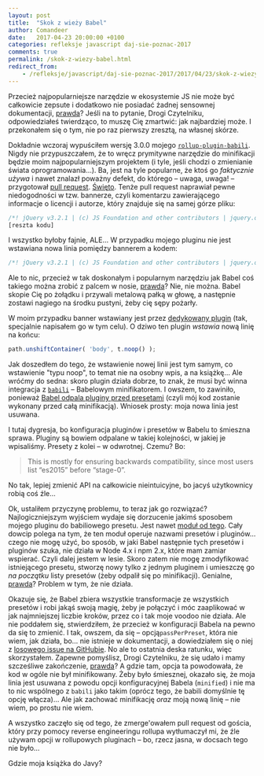 ```yaml
---
layout: post
title:  "Skok z wieży Babel"
author: Comandeer
date:   2017-04-23 20:00:00 +0100
categories: refleksje javascript daj-sie-poznac-2017
comments: true
permalink: /skok-z-wiezy-babel.html
redirect_from:
    - /refleksje/javascript/daj-sie-poznac-2017/2017/04/23/skok-z-wiezy-babel.html
---
```


Przecież najpopularniejsze narzędzie w ekosystemie JS nie może być całkowicie zepsute i dodatkowo nie posiadać żadnej sensownej dokumentacji, [prawda](https://www.youtube.com/watch?v=zTuUAlMveBU)? Jeśli na to pytanie, Drogi Czytelniku, odpowiedziałeś twierdząco, to muszę Cię zmartwić: jak najbardziej może. I przekonałem się o tym, nie po raz pierwszy zresztą, na własnej skórze.

Dokładnie wczoraj wypuściłem wersję 3.0.0 mojego [`rollup-plugin-babili`](https://www.npmjs.com/package/rollup-plugin-babili). Nigdy nie przypuszczałem, że to wręcz prymitywne narzędzie do minifikacji będzie moim najpopularniejszym projektem (i tyle, jeśli chodzi o zmienianie świata oprogramowania…). Ba, jest na tyle popularne, że ktoś go _faktycznie używa_ i nawet znalazł poważny defekt, do którego – uwaga, uwaga! – przygotował [pull request](https://github.com/Comandeer/rollup-plugin-babili/pull/15). [Święto](https://www.youtube.com/watch?v=nsBByTiKfyY). Tenże pull request naprawiał pewne niedogodności w tzw. bannerze, czyli komentarzu zawierającego informacje o licencji i autorze, który znajduje się na samej górze pliku:

```javascript
/*! jQuery v3.2.1 | (c) JS Foundation and other contributors | jquery.org/license */
[reszta kodu]
```

I wszystko byłoby fajnie, ALE… W przypadku mojego pluginu nie jest wstawiana nowa linia pomiędzy bannerem a kodem:

```javascript
/*! jQuery v3.2.1 | (c) JS Foundation and other contributors | jquery.org/license */[reszta kodu]
```

Ale to nic, przecież w tak doskonałym i popularnym narzędziu jak Babel coś takiego można zrobić z palcem w nosie, [prawda](https://www.youtube.com/watch?v=zTuUAlMveBU)? Nie, nie można. Babel skopie Cię po żołądku i przywali metalową pałką w głowę, a następnie zostawi nagiego na środku pustyni, żeby cię sępy pożarły.

W moim przypadku banner wstawiany jest przez [dedykowany plugin](https://www.npmjs.com/package/@comandeer/babel-plugin-banner) (tak, specjalnie napisałem go w tym celu). O dziwo ten plugin _wstawia_ nową linię na końcu:

```javascript
path.unshiftContainer( 'body', t.noop() );
```

Jak doszedłem do tego, że wstawienie nowej linii jest tym samym, co wstawienie "typu noop", to temat nie na osobny wpis, a na książkę… Ale wróćmy do sedna: skoro plugin działa dobrze, to znak, że musi być winna integracja z [`babili`](https://www.npmjs.com/package/babili) – Babelowym minifikatorem. I owszem, to zawiniło, ponieważ [Babel odpala pluginy przed presetami](https://babeljs.io/docs/plugins/#plugin-preset-ordering) (czyli mój kod zostanie wykonany przed całą minifikacją). Wniosek prosty: moja nowa linia jest usuwana.

I tutaj dygresja, bo konfiguracja pluginów i presetów w Babelu to śmieszna sprawa. Pluginy są bowiem odpalane w takiej kolejności, w jakiej je wpisaliśmy. Presety z kolei – w odwrotnej. Czemu? Bo:

>   This is mostly for ensuring backwards compatibility, since most users list “es2015” before “stage-0”.

No tak, lepiej zmienić API na całkowicie nieintuicyjne, bo jacyś użytkownicy robią coś źle…

Ok, ustaliłem przyczynę problemu, to teraz jak go rozwiązać?  Najlogiczniejszym wyjściem wydaje się dorzucenie jakimś sposobem mojego pluginu do babiliowego presetu. Jest nawet [moduł od tego](https://www.npmjs.com/package/modify-babel-preset). Cały dowcip polega na tym, że ten moduł operuje nazwami presetów i pluginów… czego nie mogę użyć, bo sposób, w jaki Babel następnie tych presetów i pluginów szuka, nie działa w Node 4.x i npm 2.x, które mam zamiar wspierać. Czyli dalej jestem w lesie. Skoro zatem nie mogę zmodyfikować istniejącego presetu, stworzę nowy tylko z jednym pluginem i umieszczę go _na początku_ listy presetów (żeby odpalił się po minifikacji). Genialne, [prawda](https://www.youtube.com/watch?v=zTuUAlMveBU)? Problem w tym, że nie działa.

Okazuje się, że Babel zbiera wszystkie transformacje ze wszystkich presetów i robi jakąś swoją magię, żeby je połączyć i móc zaaplikować w jak najmniejszej liczbie kroków, przez co i tak moje voodoo nie działa. Ale nie poddałem się, stwierdziłem, że przecież w konfiguracji Babela na pewno da się to zmienić. I tak, owszem, da się – opcją`passPerPreset`, która nie wiem, jak działa, bo… nie istnieje w dokumentacji, a dowiedziałem się o niej z [losowego issue na GitHubie](https://github.com/babel/babel/issues/4882#issuecomment-286615366). No ale to ostatnia deska ratunku, więc skorzystałem. Zapewne pomyślisz, Drogi Czytelniku, że się udało i mamy szcześliwe zakończenie, [prawda](https://www.youtube.com/watch?v=zTuUAlMveBU)? A gdzie tam, opcja ta powodowała, że kod w ogóle nie był minifikowany. Żeby było śmiesznej, okazało się, że moja linia jest usuwana z powodu opcji konfiguracyjnej Babela (`minified`) i nie ma to nic wspólnego z `babili` jako takim (oprócz tego, że babili domyślnie tę opcję włącza)… Ale jak zachować minifikację _oraz_ moją nową linię – nie wiem, po prostu nie wiem.

A wszystko zaczęło się od tego, że zmerge'owałem pull request od gościa, który przy pomocy reverse engineeringu rollupa wytłumaczył mi, że źle używam opcji w rollupowych pluginach – bo, rzecz jasna, w docsach tego nie było…

Gdzie moja książka do Javy?
